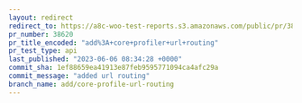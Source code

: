 ```yaml
---
layout: redirect
redirect_to: https://a8c-woo-test-reports.s3.amazonaws.com/public/pr/38620/api/index.html
pr_number: 38620
pr_title_encoded: "add%3A+core+profiler+url+routing"
pr_test_type: api
last_published: "2023-06-06 08:34:28 +0000"
commit_sha: 1ef88659ea41913e87feb9595771094ca4afc29a
commit_message: "added url routing"
branch_name: add/core-profile-url-routing
---
```

